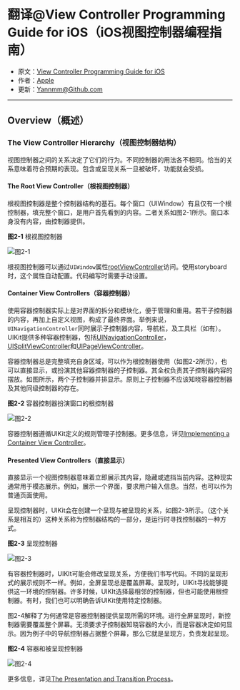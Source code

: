 # 翻译@View Controller Programming Guide for iOS（iOS视图控制器编程指南）

- 原文：[View Controller Programming Guide for iOS](https://developer.apple.com/library/content/featuredarticles/ViewControllerPGforiPhoneOS/index.html#//apple_ref/doc/uid/TP40007457-CH2-SW1)
- 作者：[Apple](https://developer.apple.com/library/content/navigation/)
- 更新：[Yannmm@Github.com](https://github.com/Yannmm/Auto-Layout-Guide-Chinese-Translation)

---

## Overview（概述）

### The View Controller Hierarchy（视图控制器结构）

视图控制器之间的关系决定了它们的行为。不同控制器的用法各不相同。恰当的关系意味着符合预期的表现。包含或呈现关系一旦被破坏，功能就会受损。

#### The Root View Controller（根视图控制器）

根视图控制器是整个控制器结构的基石。每个窗口（UIWindow）有且仅有一个根控制器，填充整个窗口，是用户首先看到的内容。二者关系如图2-1所示。窗口本身没有内容，由控制器提供。

**图2-1** 根视图控制器

![图2-1]()

根视图控制器可以通过`UIWindow`属性[rootViewController](https://developer.apple.com/documentation/uikit/uiwindow/1621581-rootviewcontroller)访问。使用storyboard时，这个属性自动配置。代码编写时需要手动设置。

#### Container View Controllers（容器控制器）

使用容器控制器实际上是对界面的拆分和模块化，便于管理和重用。若干子控制器的内容，再加上自定义视图，构成了最终界面。举例来说，`UINavigationController`同时展示子控制器内容，导航栏，及工具栏（如有）。UIKit提供多种容器控制器，包括[UINavigationController](https://developer.apple.com/documentation/uikit/uinavigationcontroller)，[UISplitViewController](https://developer.apple.com/documentation/uikit/uisplitviewcontroller)和[UIPageViewController](https://developer.apple.com/documentation/uikit/uipageviewcontroller)。

容器控制器总是完整填充自身区域，可以作为根控制器使用（如图2-2所示），也可以直接显示，或扮演其他容器控制器的子控制器。其全权负责其子控制器内容的摆放。如图所示，两个子控制器并排显示。原则上子控制器不应该知晓容器控制器及其他同级控制器的存在。

**图2-2** 容器控制器扮演窗口的根控制器

![图2-2]()


容器控制器遵循UIKit定义的规则管理子控制器。更多信息，详见[Implementing a Container View Controller](https://developer.apple.com/library/content/featuredarticles/ViewControllerPGforiPhoneOS/ImplementingaContainerViewController.html#//apple_ref/doc/uid/TP40007457-CH11-SW1)。


#### Presented View Controllers（直接显示）

直接显示一个视图控制器意味着立即展示其内容，隐藏或遮挡当前内容。这种现实通常用于模态展示。例如，展示一个界面，要求用户输入信息。当然，也可以作为普通页面使用。

呈现控制器时，UIKit会在创建一个呈现与被呈现的关系，如图2-3所示。（这个关系是相互的）这种关系称为控制器结构的一部分，是运行时寻找控制器的一种方式。

**图2-3** 呈现控制器

![图2-3]()

有容器控制器时，UIKIt可能会修改呈现关系，方便我们书写代码。不同的呈现形式的展示规则不一样。例如，全屏呈现总是覆盖屏幕。呈现时，UIKit寻找能够提供这一环境的控制器。许多时候，UIKIt选择最相邻的控制器，但也可能使用根控制器。有时，我们也可以明确告诉UIKit使用特定控制器。

图2-4解释了为何通常是容器控制器提供呈现所需的环境。进行全屏呈现时，新控制器需要覆盖整个屏幕。无须要求子控制器知晓容器的大小，而是容器决定如何显示。因为例子中的导航控制器占据整个屏幕，那么它就是呈现方，负责发起呈现。

**图2-4** 容器和被呈现控制器

![图2-4]()

更多信息，详见[The Presentation and Transition Process](https://developer.apple.com/library/content/featuredarticles/ViewControllerPGforiPhoneOS/PresentingaViewController.html#//apple_ref/doc/uid/TP40007457-CH14-SW7)。
